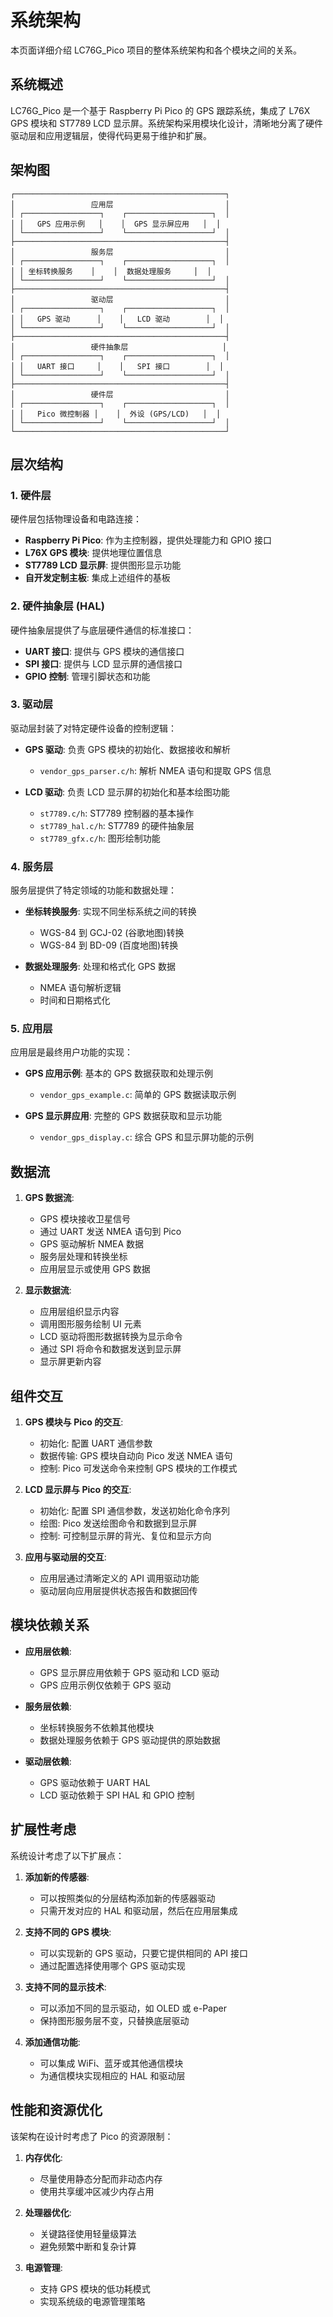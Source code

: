 # 系统架构

本页面详细介绍 LC76G_Pico 项目的整体系统架构和各个模块之间的关系。

## 系统概述

LC76G_Pico 是一个基于 Raspberry Pi Pico 的 GPS 跟踪系统，集成了 L76X GPS 模块和 ST7789 LCD 显示屏。系统架构采用模块化设计，清晰地分离了硬件驱动层和应用逻辑层，使得代码更易于维护和扩展。

## 架构图

```
┌───────────────────────────────────────────────┐
│                 应用层                         │
│ ┌─────────────────┐    ┌───────────────────┐  │
│ │   GPS 应用示例   │    │  GPS 显示屏应用   │  │
│ └─────────────────┘    └───────────────────┘  │
├───────────────────────────────────────────────┤
│                 服务层                         │
│ ┌─────────────────┐    ┌───────────────────┐  │
│ │ 坐标转换服务    │    │  数据处理服务     │  │
│ └─────────────────┘    └───────────────────┘  │
├───────────────────────────────────────────────┤
│                 驱动层                         │
│ ┌─────────────────┐    ┌───────────────────┐  │
│ │   GPS 驱动      │    │   LCD 驱动        │  │
│ └─────────────────┘    └───────────────────┘  │
├───────────────────────────────────────────────┤
│                 硬件抽象层                     │
│ ┌─────────────────┐    ┌───────────────────┐  │
│ │   UART 接口     │    │   SPI 接口        │  │
│ └─────────────────┘    └───────────────────┘  │
├───────────────────────────────────────────────┤
│                 硬件层                         │
│ ┌─────────────────┐    ┌───────────────────┐  │
│ │   Pico 微控制器 │    │  外设 (GPS/LCD)   │  │
│ └─────────────────┘    └───────────────────┘  │
└───────────────────────────────────────────────┘
```

## 层次结构

### 1. 硬件层

硬件层包括物理设备和电路连接：

- **Raspberry Pi Pico**: 作为主控制器，提供处理能力和 GPIO 接口
- **L76X GPS 模块**: 提供地理位置信息
- **ST7789 LCD 显示屏**: 提供图形显示功能
- **自开发定制主板**: 集成上述组件的基板

### 2. 硬件抽象层 (HAL)

硬件抽象层提供了与底层硬件通信的标准接口：

- **UART 接口**: 提供与 GPS 模块的通信接口
- **SPI 接口**: 提供与 LCD 显示屏的通信接口
- **GPIO 控制**: 管理引脚状态和功能

### 3. 驱动层

驱动层封装了对特定硬件设备的控制逻辑：

- **GPS 驱动**: 负责 GPS 模块的初始化、数据接收和解析
  - `vendor_gps_parser.c/h`: 解析 NMEA 语句和提取 GPS 信息
  
- **LCD 驱动**: 负责 LCD 显示屏的初始化和基本绘图功能
  - `st7789.c/h`: ST7789 控制器的基本操作
  - `st7789_hal.c/h`: ST7789 的硬件抽象层
  - `st7789_gfx.c/h`: 图形绘制功能

### 4. 服务层

服务层提供了特定领域的功能和数据处理：

- **坐标转换服务**: 实现不同坐标系统之间的转换
  - WGS-84 到 GCJ-02 (谷歌地图)转换
  - WGS-84 到 BD-09 (百度地图)转换
  
- **数据处理服务**: 处理和格式化 GPS 数据
  - NMEA 语句解析逻辑
  - 时间和日期格式化

### 5. 应用层

应用层是最终用户功能的实现：

- **GPS 应用示例**: 基本的 GPS 数据获取和处理示例
  - `vendor_gps_example.c`: 简单的 GPS 数据读取示例
  
- **GPS 显示屏应用**: 完整的 GPS 数据获取和显示功能
  - `vendor_gps_display.c`: 综合 GPS 和显示屏功能的示例

## 数据流

1. **GPS 数据流**:
   - GPS 模块接收卫星信号
   - 通过 UART 发送 NMEA 语句到 Pico
   - GPS 驱动解析 NMEA 数据
   - 服务层处理和转换坐标
   - 应用层显示或使用 GPS 数据

2. **显示数据流**:
   - 应用层组织显示内容
   - 调用图形服务绘制 UI 元素
   - LCD 驱动将图形数据转换为显示命令
   - 通过 SPI 将命令和数据发送到显示屏
   - 显示屏更新内容

## 组件交互

1. **GPS 模块与 Pico 的交互**:
   - 初始化: 配置 UART 通信参数
   - 数据传输: GPS 模块自动向 Pico 发送 NMEA 语句
   - 控制: Pico 可发送命令来控制 GPS 模块的工作模式

2. **LCD 显示屏与 Pico 的交互**:
   - 初始化: 配置 SPI 通信参数，发送初始化命令序列
   - 绘图: Pico 发送绘图命令和数据到显示屏
   - 控制: 可控制显示屏的背光、复位和显示方向

3. **应用与驱动层的交互**:
   - 应用层通过清晰定义的 API 调用驱动功能
   - 驱动层向应用层提供状态报告和数据回传

## 模块依赖关系

- **应用层依赖**:
  - GPS 显示屏应用依赖于 GPS 驱动和 LCD 驱动
  - GPS 应用示例仅依赖于 GPS 驱动

- **服务层依赖**:
  - 坐标转换服务不依赖其他模块
  - 数据处理服务依赖于 GPS 驱动提供的原始数据

- **驱动层依赖**:
  - GPS 驱动依赖于 UART HAL
  - LCD 驱动依赖于 SPI HAL 和 GPIO 控制

## 扩展性考虑

系统设计考虑了以下扩展点：

1. **添加新的传感器**:
   - 可以按照类似的分层结构添加新的传感器驱动
   - 只需开发对应的 HAL 和驱动层，然后在应用层集成

2. **支持不同的 GPS 模块**:
   - 可以实现新的 GPS 驱动，只要它提供相同的 API 接口
   - 通过配置选择使用哪个 GPS 驱动实现

3. **支持不同的显示技术**:
   - 可以添加不同的显示驱动，如 OLED 或 e-Paper
   - 保持图形服务层不变，只替换底层驱动

4. **添加通信功能**:
   - 可以集成 WiFi、蓝牙或其他通信模块
   - 为通信模块实现相应的 HAL 和驱动层

## 性能和资源优化

该架构在设计时考虑了 Pico 的资源限制：

1. **内存优化**:
   - 尽量使用静态分配而非动态内存
   - 使用共享缓冲区减少内存占用

2. **处理器优化**:
   - 关键路径使用轻量级算法
   - 避免频繁中断和复杂计算

3. **电源管理**:
   - 支持 GPS 模块的低功耗模式
   - 实现系统级的电源管理策略 